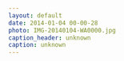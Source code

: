 ```yaml
---
layout: default
date: 2014-01-04 00-00-28
photo: IMG-20140104-WA0000.jpg
caption_header: unknown
caption: unknown
---
```

